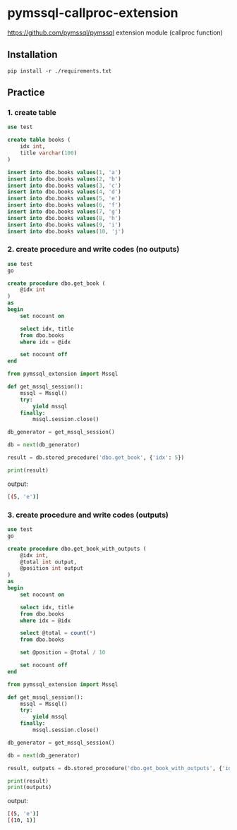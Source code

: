 # pymssql-callproc-extension
https://github.com/pymssql/pymssql extension module (callproc function)

## Installation

`pip install -r ./requirements.txt`

## Practice

### 1. create table

```sql
use test

create table books (
	idx int,
	title varchar(100)
)

insert into dbo.books values(1, 'a')
insert into dbo.books values(2, 'b')
insert into dbo.books values(3, 'c')
insert into dbo.books values(4, 'd')
insert into dbo.books values(5, 'e')
insert into dbo.books values(6, 'f')
insert into dbo.books values(7, 'g')
insert into dbo.books values(8, 'h')
insert into dbo.books values(9, 'i')
insert into dbo.books values(10, 'j')
```

### 2. create procedure and write codes (no outputs)

```sql
use test
go

create procedure dbo.get_book (
	@idx int
)
as
begin
	set nocount on

	select idx, title
	from dbo.books
	where idx = @idx

	set nocount off
end
```

```python
from pymssql_extension import Mssql

def get_mssql_session():
    mssql = Mssql()
    try:
        yield mssql
    finally:
        mssql.session.close()

db_generator = get_mssql_session()

db = next(db_generator)

result = db.stored_procedure('dbo.get_book', {'idx': 5})

print(result)
```

output:
```sh
[(5, 'e')]
```

### 3. create procedure and write codes (outputs)

```sql
use test
go

create procedure dbo.get_book_with_outputs (
	@idx int,
	@total int output,
	@position int output
)
as
begin
	set nocount on

	select idx, title
	from dbo.books
	where idx = @idx

	select @total = count(*)
	from dbo.books

	set @position = @total / 10

	set nocount off
end
```

```python
from pymssql_extension import Mssql

def get_mssql_session():
    mssql = Mssql()
    try:
        yield mssql
    finally:
        mssql.session.close()

db_generator = get_mssql_session()

db = next(db_generator)

result, outputs = db.stored_procedure('dbo.get_book_with_outputs', {'idx': 5}, {'total': 0, 'position': 0})

print(result)
print(outputs)
```

output:
```sh
[(5, 'e')]
[(10, 1)]
```
